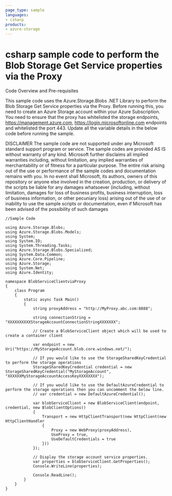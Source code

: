 ```yaml
---
page_type: sample
languages:
- csharp
products:
- azure-storage	
---
```



# csharp sample code to perform the Blob Storage Get Service properties via the Proxy 

 Code Overview and Pre-requisites
 
 This sample code uses the Azure.Storage.Blobs .NET Library to perform the Blob Storage Get Service properties via the Proxy.
 Before running this, you need to create an Azure Storage account within your Azure Subscription.
 You need to ensure that the proxy has whitelisted the storage endpoints, https://management.azure.com, https://login.microsoftonline.com endpoints and whitelisted the port 443.
 Update all the variable details in the below code before running the sample.
 
 
DISCLAIMER
 The sample code are not supported under any Microsoft standard support program or service. The sample codes are provided AS IS without warranty of any kind. Microsoft further disclaims all implied warranties including, without limitation, any implied warranties of merchantability or of fitness for a particular purpose. The entire risk arising out of the use or performance of the sample codes and documentation remains with you. In no event shall Microsoft, its authors, owners of this repository or anyone else involved in the creation, production, or delivery of the scripts be liable for any damages whatsoever (including, without limitation, damages for loss of business profits, business interruption, loss of business information, or other pecuniary loss) arising out of the use of or inability to use the sample scripts or documentation, even if Microsoft has been advised of the possibility of such damages 


```
//Sample Code

using Azure.Storage.Blobs;
using Azure.Storage.Blobs.Models;
using System;
using System.IO;
using System.Threading.Tasks;
using Azure.Storage.Blobs.Specialized;
using System.Data.Common;
using Azure.Core.Pipeline;
using Azure.Storage;
using System.Net;
using Azure.Identity;

namespace BlobServiceClientviaProxy
{
    class Program
    {
        static async Task Main()
        {
            string proxyAddress = "http://MyProxy.abc.com:8888";

            string connectionString = "XXXXXXXXXXStorageAccountConnectionStringXXXXXXX";

            // Create a BlobServiceClient object which will be used to create a container client

            var endpoint = new Uri("https://MyStorageAccount.blob.core.windows.net/");

            // If you would like to use the StorageSharedKeyCredential to perform the storage operations
            StorageSharedKeyCredential credential = new StorageSharedKeyCredential("MyStorageAccount", "XXXXXXMyStorageAccountAccessKeyXXXXXXXX");

            // If you would like to use the DefaultAzureCredential to perform the storage operations then you can uncomment the below line. 
            // var credential = new DefaultAzureCredential();
                        
            var blobServiceClient = new BlobServiceClient(endpoint, credential, new BlobClientOptions()
            {
                Transport = new HttpClientTransport(new HttpClient(new HttpClientHandler
                {
                    Proxy = new WebProxy(proxyAddress),
                    UseProxy = true,
                    UseDefaultCredentials = true
                }))
            });
            
            // Display the storage account service properties.
            var properties = blobServiceClient.GetProperties(); 
            Console.WriteLine(properties);

            Console.ReadLine();
        }
    }
}


```
